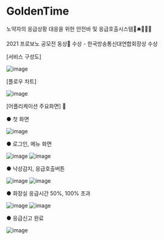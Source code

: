 # GoldenTime
노약자의 응급상황 대응을 위한 안전바 및 응급호출시스템🧭🛎️🧰🚽📱

2021 프로보노 공모전 동상🏅 수상 - 한국방송통신대연합회장상 수상

[서비스 구성도]


![image](https://user-images.githubusercontent.com/64996121/140453128-42ecbb05-2a2d-4f9b-b931-cbd45e141552.png)

[플로우 차트]



![image](https://user-images.githubusercontent.com/64996121/140453207-8dd3c9f2-8fac-4c4a-9348-6b3f2b3b7c18.png)



[어플리케이션 주요화면] 📱


● 첫 화면

![image](https://user-images.githubusercontent.com/64996121/140453303-a64b6b8e-481a-40be-8427-af2588d119fe.png)

● 로그인, 메뉴 화면

![image](https://user-images.githubusercontent.com/64996121/140453399-a545aad3-f53e-439c-8827-deaac5ba226a.png) 
![image](https://user-images.githubusercontent.com/64996121/140453508-33f2d7cc-1473-493d-8f9c-0b9e48db6e65.png)

● 낙상감지, 응급호출버튼


![image](https://user-images.githubusercontent.com/64996121/140453608-41c5c4e3-5fb4-40e4-865d-cba8bcd18120.png) ![image](https://user-images.githubusercontent.com/64996121/140453624-705b6e9b-5ee7-4bed-a31f-1937cd92860d.png)

● 화장실 응급시간 50%, 100% 초과

![image](https://user-images.githubusercontent.com/64996121/141114584-8aca2761-e694-470a-9031-46cc6c9a6a58.png) 
![image](https://user-images.githubusercontent.com/64996121/141114637-f86ed363-8775-4e9c-ac2e-6424190d56ac.png)


● 응급신고 완료

![image](https://user-images.githubusercontent.com/64996121/140453704-93f76e03-99a8-4e7f-8254-54e6c64b6501.png)
